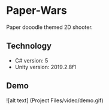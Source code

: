# Paper-Wars
Paper dooodle themed 2D shooter.

## Technology
* C# version: 5
* Unity version: 2019.2.8f1

## Demo
![alt text] (Project Files/video/demo.gif)
